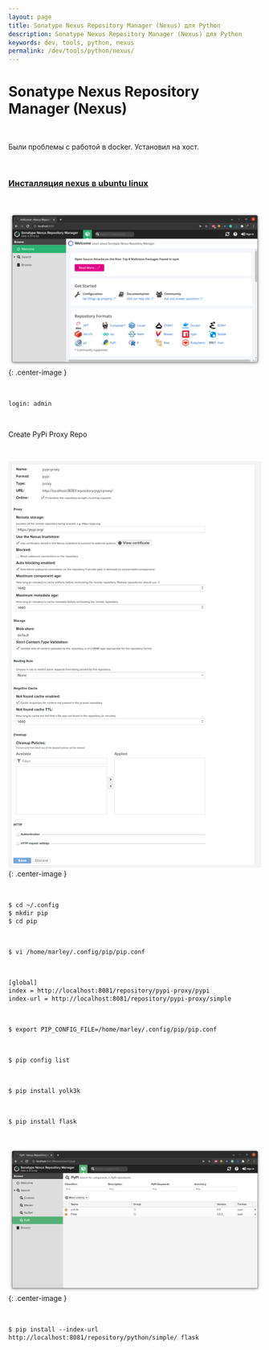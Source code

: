 ```yaml
---
layout: page
title: Sonatype Nexus Repository Manager (Nexus) для Python
description: Sonatype Nexus Repository Manager (Nexus) для Python
keywords: dev, tools, python, nexus
permalink: /dev/tools/python/nexus/
---
```


# Sonatype Nexus Repository Manager (Nexus)

<br/>

Были проблемы с работой в docker. Установил на хост.

<br/>

### [Инсталляция nexus в ubuntu linux](//javadev.org/devtools/repository-management/nexus/3/installation-in-linux/)

<br/>

![Nexus Repo](/img/docs/devtools/python/nexus/pic-nexus3-python-01.png 'Nexus Repo'){: .center-image }

<br/>

```
login: admin
```

<br/>

Create PyPi Proxy Repo

<br/>

![Nexus Repo](/img/docs/devtools/python/nexus/pic-nexus3-python-02.png 'Nexus Repo'){: .center-image }

<br/>

```
$ cd ~/.config
$ mkdir pip
$ cd pip
```

<br/>

```
$ vi /home/marley/.config/pip/pip.conf
```

<br/>

```
[global]
index = http://localhost:8081/repository/pypi-proxy/pypi
index-url = http://localhost:8081/repository/pypi-proxy/simple
```

<br/>

```
$ export PIP_CONFIG_FILE=/home/marley/.config/pip/pip.conf
```

<br/>

```
$ pip config list
```

<br/>

```
$ pip install yolk3k
```

<br/>

```
$ pip install flask
```

<br/>

![Nexus Repo](/img/docs/devtools/python/nexus/pic-nexus3-python-03.png 'Nexus Repo'){: .center-image }

<br/>

```
$ pip install --index-url http://localhost:8081/repository/python/simple/ flask
```

<br/>

<!--

https://stackoverflow.com/questions/56592918/how-to-upload-the-python-packages-to-nexus-sonartype-private-repo

-->
